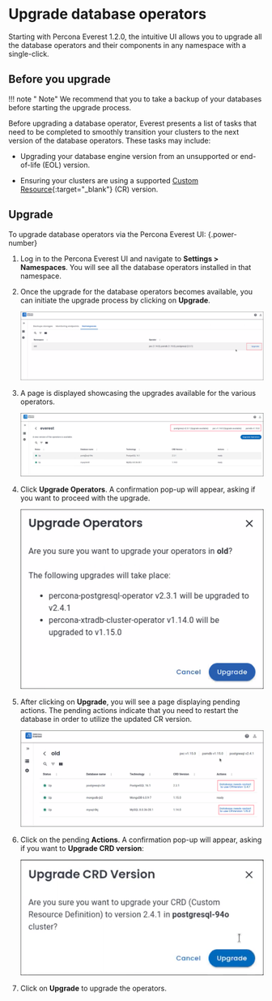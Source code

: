 # Upgrade database operators

Starting with Percona Everest 1.2.0, the intuitive UI allows you to upgrade all the database operators and their components in any namespace with a single-click.

## Before you upgrade

!!! note " Note"
    We recommend that you to take a backup of your databases before starting the upgrade process.

Before upgrading a database operator, Everest presents a list of tasks that need to be completed to smoothly transition your clusters to the next version of the database operators. These tasks may include:

- Upgrading your database engine version from an unsupported or end-of-life (EOL) version.

- Ensuring your clusters are using a supported [Custom Resource](https://ibm.github.io/kubernetes-operators/lab1/#:~:text=A%20CRD%20defines%20Custom%20Resources,store%20and%20retrieve%20structured%20data.){:target="_blank"} (CR) version.


## Upgrade

To upgrade database operators via the Percona Everest UI:
{.power-number}

1. Log in to the Percona Everest UI and navigate to <i class="uil uil-cog"></i> **Settings > Namespaces**. You will see all the database operators installed in that namespace.


3. Once the upgrade for the database operators becomes available, you can initiate the upgrade process by clicking on **Upgrade**.

    ![!image](images/upgrade_buttons_page.png)


4. A page is displayed showcasing the upgrades available for the various operators.


    ![!image](images/show_operators_upgrades.png)


5. Click **Upgrade Operators**. A confirmation pop-up will appear, asking if you want to proceed with the upgrade.

     
    ![!image](images/upgrade_operators_confirmation.png)

      
6. After clicking on **Upgrade**, you will see a page displaying pending actions. The pending actions indicate that you need to restart the database in order to utilize the updated CR version.

    ![!image](images/operators_upgrade_dependency.png)

7. Click on the pending **Actions**. A confirmation pop-up will appear, asking if you want to **Upgrade CRD version**:

    ![!image](images/CRD_upgrade_confirmation_1.png)

8. Click on **Upgrade** to upgrade the operators.





